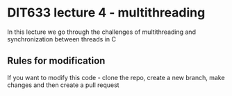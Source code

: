 # DIT633 lecture 4 - multithreading

In this lecture we go through the challenges of multithreading and synchronization between threads in C

## Rules for modification 
If you want to modify this code - clone the repo, create a new branch, make changes and then create a pull request
